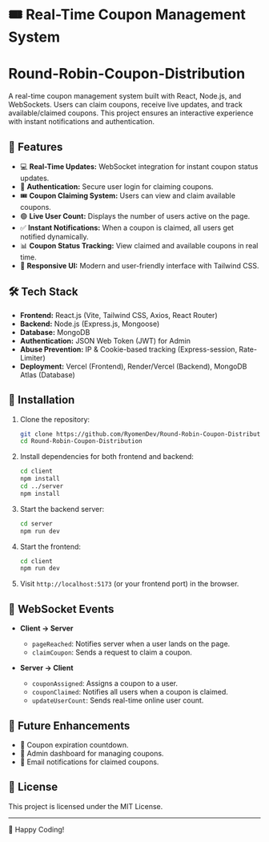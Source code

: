 # 🎟️ Real-Time Coupon Management System

# Round-Robin-Coupon-Distribution

A real-time coupon management system built with React, Node.js, and WebSockets. Users can claim coupons, receive live updates, and track available/claimed coupons. This project ensures an interactive experience with instant notifications and authentication.

## 🚀 Features

- 💻 **Real-Time Updates:** WebSocket integration for instant coupon status updates.
- 🔑 **Authentication:** Secure user login for claiming coupons.
- 🎟️ **Coupon Claiming System:** Users can view and claim available coupons.
- 🟢 **Live User Count:** Displays the number of users active on the page.
- ✅ **Instant Notifications:** When a coupon is claimed, all users get notified dynamically.
- 📊 **Coupon Status Tracking:** View claimed and available coupons in real time.
- 🎨 **Responsive UI:** Modern and user-friendly interface with Tailwind CSS.

## 🛠️ Tech Stack

- **Frontend:** React.js (Vite, Tailwind CSS, Axios, React Router)
- **Backend:** Node.js (Express.js, Mongoose)
- **Database:** MongoDB
- **Authentication:** JSON Web Token (JWT) for Admin
- **Abuse Prevention:** IP & Cookie-based tracking (Express-session, Rate-Limiter)
- **Deployment:** Vercel (Frontend), Render/Vercel (Backend), MongoDB Atlas (Database)

## 📌 Installation

1. Clone the repository:

   ```bash
   git clone https://github.com/RyomenDev/Round-Robin-Coupon-Distribution
   cd Round-Robin-Coupon-Distribution
   ```

2. Install dependencies for both frontend and backend:

   ```bash
   cd client
   npm install
   cd ../server
   npm install
   ```

3. Start the backend server:

   ```bash
   cd server
   npm run dev
   ```

4. Start the frontend:

   ```bash
   cd client
   npm run dev
   ```

5. Visit `http://localhost:5173` (or your frontend port) in the browser.

## 📼 WebSocket Events

- **Client → Server**

  - `pageReached`: Notifies server when a user lands on the page.
  - `claimCoupon`: Sends a request to claim a coupon.

- **Server → Client**
  - `couponAssigned`: Assigns a coupon to a user.
  - `couponClaimed`: Notifies all users when a coupon is claimed.
  - `updateUserCount`: Sends real-time online user count.

## 🏢 Future Enhancements

- 🎯 Coupon expiration countdown.
- 📢 Admin dashboard for managing coupons.
- 💎 Email notifications for claimed coupons.

## 📝 License

This project is licensed under the MIT License.

---

🎉 Happy Coding!

